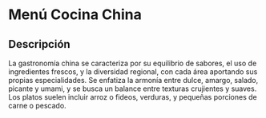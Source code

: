 # Menú Cocina China

## Descripción

La gastronomía china se caracteriza por su equilibrio de sabores, el uso de ingredientes frescos, y la diversidad regional, con cada área aportando sus propias especialidades. Se enfatiza la armonía entre dulce, amargo, salado, picante y umami, y se busca un balance entre texturas crujientes y suaves. Los platos suelen incluir arroz o fideos, verduras, y pequeñas porciones de carne o pescado. 

